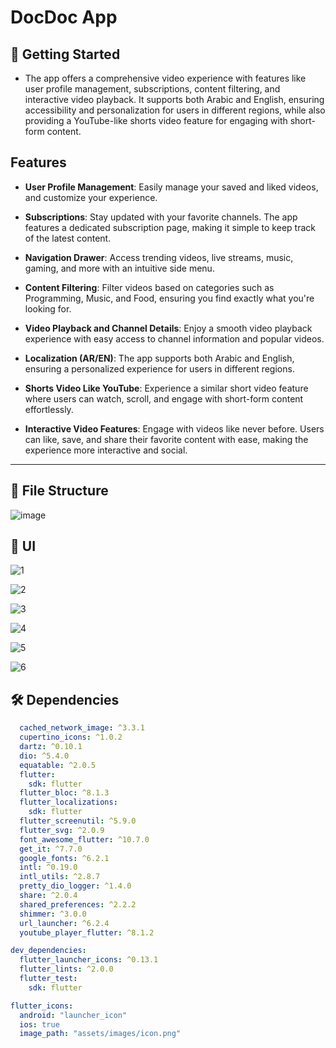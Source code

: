 # DocDoc App

## 🚀 Getting Started

- The app offers a comprehensive video experience with features like user profile management, subscriptions, content filtering, and interactive video playback. It supports both Arabic and English, ensuring accessibility and personalization for users in different regions, while also providing a YouTube-like shorts video feature for engaging with short-form content.

## Features
  
- **User Profile Management**: Easily manage your saved and liked videos, and customize your experience.

- **Subscriptions**: Stay updated with your favorite channels. The app features a dedicated subscription page, making it simple to keep track of the latest content.

- **Navigation Drawer**: Access trending videos, live streams, music, gaming, and more with an intuitive side menu.

- **Content Filtering**: Filter videos based on categories such as Programming, Music, and Food, ensuring you find exactly what you're looking for.

- **Video Playback and Channel Details**: Enjoy a smooth video playback experience with easy access to channel information and popular videos.

- **Localization (AR/EN)**: The app supports both Arabic and English, ensuring a personalized experience for users in different regions.

- **Shorts Video Like YouTube**: Experience a similar short video feature where users can watch, scroll, and engage with short-form content effortlessly.

- **Interactive Video Features**: Engage with videos like never before. Users can like, save, and share their favorite content with ease, making the experience more interactive and social.


<hr>

## 📁 File Structure

![image](https://github.com/user-attachments/assets/a39f516d-2f17-4f20-920f-8fd48f5a3786)

## 📱 UI

![1](https://github.com/user-attachments/assets/d579fec0-0afa-4055-b444-3327b352354c)

![2](https://github.com/user-attachments/assets/6c31bfae-dee2-4b7f-b343-7cefb7801170)

![3](https://github.com/user-attachments/assets/e1052dd8-f870-4007-ac70-be3961701f15)

![4](https://github.com/user-attachments/assets/a0e77850-bc40-45e9-95b0-1ac1b9faede4)

![5](https://github.com/user-attachments/assets/0323ccf3-e813-402b-b3b3-b9f696322d8b)

![6](https://github.com/user-attachments/assets/7e9bc653-3aa4-4541-9605-22b56d5d5e70)



## 🛠 Dependencies

```pubspec.yaml
  cached_network_image: ^3.3.1
  cupertino_icons: ^1.0.2
  dartz: ^0.10.1
  dio: ^5.4.0
  equatable: ^2.0.5
  flutter:
    sdk: flutter
  flutter_bloc: ^8.1.3
  flutter_localizations:
    sdk: flutter
  flutter_screenutil: ^5.9.0
  flutter_svg: ^2.0.9
  font_awesome_flutter: ^10.7.0
  get_it: ^7.7.0
  google_fonts: ^6.2.1
  intl: ^0.19.0
  intl_utils: ^2.8.7
  pretty_dio_logger: ^1.4.0
  share: ^2.0.4
  shared_preferences: ^2.2.2
  shimmer: ^3.0.0
  url_launcher: ^6.2.4
  youtube_player_flutter: ^8.1.2

dev_dependencies:
  flutter_launcher_icons: ^0.13.1
  flutter_lints: ^2.0.0
  flutter_test:
    sdk: flutter

flutter_icons:
  android: "launcher_icon"
  ios: true
  image_path: "assets/images/icon.png"
```

